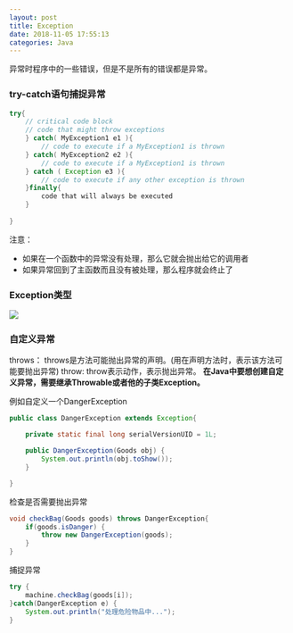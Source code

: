 ```yaml
---
layout: post
title: Exception
date: 2018-11-05 17:55:13
categories: Java
---
```

异常时程序中的一些错误，但是不是所有的错误都是异常。
### try-catch语句捕捉异常
```java
try{   
	// critical code block   
	// code that might throw exceptions 
	} catch( MyException1 e1 ){
		// code to execute if a MyException1 is thrown 
	} catch( MyException2 e2 ){ 
		// code to execute if a MyException1 is thrown 
	} catch ( Exception e3 ){ 
		// code to execute if any other exception is thrown 
	}finally{
		code that will always be executed
	}
	
}
```
<!--more-->
注意：
- 如果在一个函数中的异常没有处理，那么它就会抛出给它的调用者
- 如果异常回到了主函数而且没有被处理，那么程序就会终止了

### Exception类型
![](/uploads/exceptionCategories.jpg)

### 自定义异常
throws： throws是方法可能抛出异常的声明。(用在声明方法时，表示该方法可能要抛出异常)
throw: throw表示动作，表示抛出异常。
**在Java中要想创建自定义异常，需要继承Throwable或者他的子类Exception。**

例如自定义一个DangerException
```java
public class DangerException extends Exception{

	private static final long serialVersionUID = 1L;

	public DangerException(Goods obj) {
		System.out.println(obj.toShow());
	}

}
```

检查是否需要抛出异常
```java
void checkBag(Goods goods) throws DangerException{
	if(goods.isDanger) {
		throw new DangerException(goods);
	}
}
```

捕捉异常
```java
try {
	machine.checkBag(goods[i]);
}catch(DangerException e) {
	System.out.println("处理危险物品中...");
}
```
